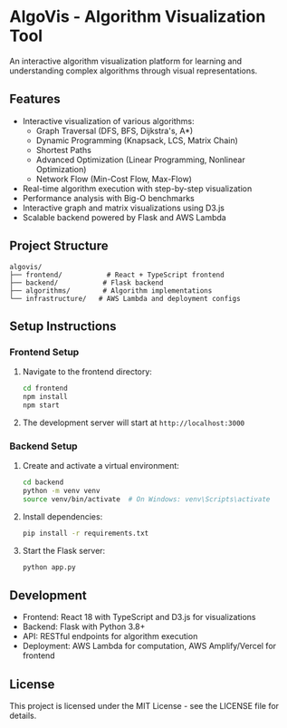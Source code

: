 # AlgoVis - Algorithm Visualization Tool

An interactive algorithm visualization platform for learning and understanding complex algorithms through visual representations.

## Features

- Interactive visualization of various algorithms:
  - Graph Traversal (DFS, BFS, Dijkstra's, A\*)
  - Dynamic Programming (Knapsack, LCS, Matrix Chain)
  - Shortest Paths
  - Advanced Optimization (Linear Programming, Nonlinear Optimization)
  - Network Flow (Min-Cost Flow, Max-Flow)
- Real-time algorithm execution with step-by-step visualization
- Performance analysis with Big-O benchmarks
- Interactive graph and matrix visualizations using D3.js
- Scalable backend powered by Flask and AWS Lambda

## Project Structure

```
algovis/
├── frontend/           # React + TypeScript frontend
├── backend/           # Flask backend
├── algorithms/        # Algorithm implementations
└── infrastructure/   # AWS Lambda and deployment configs
```

## Setup Instructions

### Frontend Setup

1. Navigate to the frontend directory:

   ```bash
   cd frontend
   npm install
   npm start
   ```

2. The development server will start at `http://localhost:3000`

### Backend Setup

1. Create and activate a virtual environment:

   ```bash
   cd backend
   python -m venv venv
   source venv/bin/activate  # On Windows: venv\Scripts\activate
   ```

2. Install dependencies:

   ```bash
   pip install -r requirements.txt
   ```

3. Start the Flask server:
   ```bash
   python app.py
   ```

## Development

- Frontend: React 18 with TypeScript and D3.js for visualizations
- Backend: Flask with Python 3.8+
- API: RESTful endpoints for algorithm execution
- Deployment: AWS Lambda for computation, AWS Amplify/Vercel for frontend

## License

This project is licensed under the MIT License - see the LICENSE file for details.
